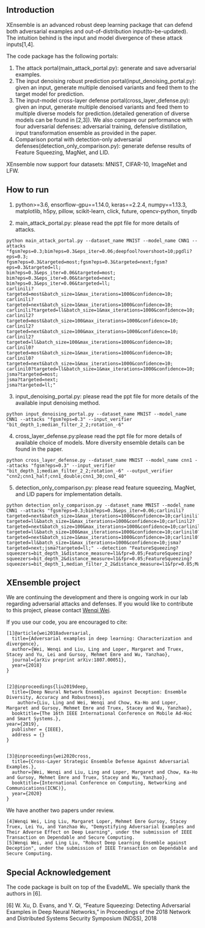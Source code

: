 ## Introduction
XEnsemble is an advanced robust deep learning package that can defend both adversarial examples and out-of-distribution input(to-be-updated). The intuition behind is the input and model divergence of these attack inputs[1,4]. 

The code package has the following portals:
1. The attack portal(main_attack_portal.py): generate and save adversarial examples.
2. The input denoising robust prediction portal(input_denoising_portal.py): given an input, generate multiple denoised variants and feed them to the target model for prediction.
3. The input-model cross-layer defense portal(cross_layer_defense.py): given an input, generate multiple denoised variants and feed them to multiple diverse models for prediction.(detailed generation of diverse models can be found in [2,3]). We also compare our performance with four adversarial defenses: adversarial training, defensive distillation, input transformation ensemble as provided in the paper.
4. Comparison portal with detection-only adversarial defenses(detection_only_comparison.py): generate defense results of Feature Squeezing, MagNet, and LID. 

XEnsemble now support four datasets: MNIST, CIFAR-10, ImageNet and LFW.

## How to run 
1. python>=3.6, 
ensorflow-gpu==1.14.0,
keras==2.2.4,
numpy==1.13.3,
matplotlib,
h5py,
pillow,
scikit-learn,
click,
future,
opencv-python,
tinydb

2. main_attack_portal.py: please read the ppt file for more details of attacks.

```
python main_attack_portal.py --dataset_name MNIST --model_name CNN1 --attacks
"fgsm?eps=0.3;bim?eps=0.3&eps_iter=0.06;deepfool?overshoot=10;pgdli?eps=0.3;
fgsm?eps=0.3&targeted=most;fgsm?eps=0.3&targeted=next;fgsm?eps=0.3&targeted=ll;
bim?eps=0.3&eps_iter=0.06&targeted=most;
bim?eps=0.3&eps_iter=0.06&targeted=next;
bim?eps=0.3&eps_iter=0.06&targeted=ll;
carlinili?targeted=most&batch_size=1&max_iterations=1000&confidence=10;
carlinili?targeted=next&batch_size=1&max_iterations=1000&confidence=10;
carlinili?targeted=ll&batch_size=1&max_iterations=1000&confidence=10;
carlinil2?targeted=most&batch_size=100&max_iterations=1000&confidence=10;
carlinil2?targeted=next&batch_size=100&max_iterations=1000&confidence=10;
carlinil2?targeted=ll&batch_size=100&max_iterations=1000&confidence=10;
carlinil0?targeted=most&batch_size=1&max_iterations=1000&confidence=10;
carlinil0?targeted=next&batch_size=1&max_iterations=1000&confidence=10;
carlinil0?targeted=ll&batch_size=1&max_iterations=1000&confidence=10;
jsma?targeted=most;
jsma?targeted=next;
jsma?targeted=ll;"
```
3. input_denoising_portal.py: please read the ppt file for more details of the available input denoising method.
```
python input_denoising_portal.py --dataset_name MNIST --model_name CNN1 --attacks "fgsm?eps=0.3" --input_verifier "bit_depth_1;median_filter_2_2;rotation_-6"
```
4. cross_layer_defense.py:please read the ppt file for more details of available choice of models. More diversity ensemble details can be found in the paper.
```
python cross_layer_defense.py --dataset_name MNIST --model_name cnn1 --attacks "fgsm?eps=0.3" --input_verifier "bit_depth_1;median_filter_2_2;rotation_-6" --output_verifier "cnn2;cnn1_half;cnn1_double;cnn1_30;cnn1_40"
```

5. detection_only_comparison.py: please read feature squeezing, MagNet, and LID papers for implementation details.
```
python detection_only_comparison.py --dataset_name MNIST --model_name CNN1 --attacks "fgsm?eps=0.3;bim?eps=0.3&eps_iter=0.06;carlinili?targeted=next&batch_size=1&max_iterations=1000&confidence=10;carlinili?targeted=ll&batch_size=1&max_iterations=1000&confidence=10;carlinil2?targeted=next&batch_size=100&max_iterations=1000&confidence=10;carlinil2?targeted=ll&batch_size=100&max_iterations=1000&confidence=10;carlinil0?targeted=next&batch_size=1&max_iterations=1000&confidence=10;carlinil0?targeted=ll&batch_size=1&max_iterations=1000&confidence=10;jsma?targeted=next;jsma?targeted=ll;" --detection "FeatureSqueezing?squeezers=bit_depth_1&distance_measure=l1&fpr=0.05;FeatureSqueezing?squeezers=bit_depth_2&distance_measure=l1&fpr=0.05;FeatureSqueezing?squeezers=bit_depth_1,median_filter_2_2&distance_measure=l1&fpr=0.05;MagNet"
```
                 

## XEnsemble project
We are continuing the development and there is ongoing work in our lab regarding adversarial attacks and defenses. If you would like to contribute to this project, please contact [Wenqi Wei](https://www.cc.gatech.edu/~wwei66/). 

If you use our code, you are encouraged to cite:
```
[1]@article{wei2018adversarial,
  title={Adversarial examples in deep learning: Characterization and divergence},
  author={Wei, Wenqi and Liu, Ling and Loper, Margaret and Truex, Stacey and Yu, Lei and Gursoy, Mehmet Emre and Wu, Yanzhao},
  journal={arXiv preprint arXiv:1807.00051},
  year={2018}
}


[2]@inproceedings{liu2019deep,
  title={Deep Neural Network Ensembles against Deception: Ensemble Diversity, Accuracy and Robustness},
    author={Liu, Ling and Wei, Wenqi and Chow, Ka-Ho and Loper, Margaret and Gursoy, Mehmet Emre and Truex, Stacey and Wu, Yanzhao},
  booktitle={The 16th IEEE International Conference on Mobile Ad-Hoc and Smart Systems.},
year={2019},
  publisher = {IEEE},
  address = {}
}


[3]@inproceedings{wei2020cross,
  title={Cross-Layer Strategic Ensemble Defense Against Adversarial Examples.},
  author={Wei, Wenqi and Liu, Ling and Loper, Margaret and Chow, Ka-Ho and Gursoy, Mehmet Emre and Truex, Stacey and Wu, Yanzhao},
  booktitle={International Conference on Computing, Networking and Communications(ICNC)},
  year={2020}
}
```

We have another two papers under review.

```
[4]Wenqi Wei, Ling Liu, Margaret Loper, Mehmet Emre Gursoy, Stacey Truex, Lei Yu, and Yanzhao Wu, "Demystifying Adversarial Examples and Their Adverse Effect on Deep Learning", under the submission of IEEE Transaction on Dependable and Secure Computing.
[5]Wenqi Wei, and Ling Liu, "Robust Deep Learning Ensemble against Deception", under the submission of IEEE Transaction on Dependable and Secure Computing.
```

## Special Acknowledgement
The code package is built on top of the EvadeML. We specially thank the authors in [6].

[6]  W. Xu, D. Evans, and Y. Qi, “Feature Squeezing: Detecting Adversarial Examples in Deep Neural Networks,” in
Proceedings of the 2018 Network and Distributed Systems Security Symposium (NDSS), 2018
